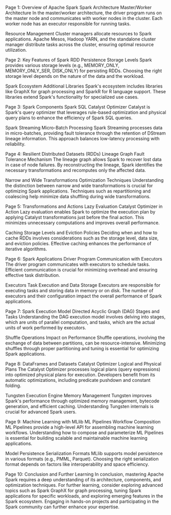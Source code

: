 Page 1: Overview of Apache Spark
Spark Architecture
Master/Worker Architecture
In the master/worker architecture, the driver program runs on the master node and communicates with worker nodes in the cluster. Each worker node has an executor responsible for running tasks.

Resource Management
Cluster managers allocate resources to Spark applications. Apache Mesos, Hadoop YARN, and the standalone cluster manager distribute tasks across the cluster, ensuring optimal resource utilization.

Page 2: Key Features of Spark
RDD Persistence
Storage Levels
Spark provides various storage levels (e.g., MEMORY_ONLY, MEMORY_ONLY_SER, DISK_ONLY) for persisting RDDs. Choosing the right storage level depends on the nature of the data and the workload.

Spark Ecosystem
Additional Libraries
Spark's ecosystem includes libraries like GraphX for graph processing and SparkR for R language support. These libraries extend Spark's functionality for specialized use cases.

Page 3: Spark Components
Spark SQL
Catalyst Optimizer
Catalyst is Spark's query optimizer that leverages rule-based optimization and physical query plans to enhance the efficiency of Spark SQL queries.

Spark Streaming
Micro-Batch Processing
Spark Streaming processes data in micro-batches, providing fault tolerance through the retention of DStream lineage information. This approach balances low-latency processing with reliability.

Page 4: Resilient Distributed Datasets (RDDs)
Lineage Graph
Fault Tolerance Mechanism
The lineage graph allows Spark to recover lost data in case of node failures. By reconstructing the lineage, Spark identifies the necessary transformations and recomputes only the affected data.

Narrow and Wide Transformations
Optimization Techniques
Understanding the distinction between narrow and wide transformations is crucial for optimizing Spark applications. Techniques such as repartitioning and coalescing help minimize data shuffling during wide transformations.

Page 5: Transformations and Actions
Lazy Evaluation
Catalyst Optimizer in Action
Lazy evaluation enables Spark to optimize the execution plan by applying Catalyst transformations just before the final action. This minimizes unnecessary computations and improves overall performance.

Caching
Storage Levels and Eviction Policies
Deciding when and how to cache RDDs involves considerations such as the storage level, data size, and eviction policies. Effective caching enhances the performance of iterative algorithms.

Page 6: Spark Applications
Driver Program
Communication with Executors
The driver program communicates with executors to schedule tasks. Efficient communication is crucial for minimizing overhead and ensuring effective task distribution.

Executors
Task Execution and Data Storage
Executors are responsible for executing tasks and storing data in memory or on disk. The number of executors and their configuration impact the overall performance of Spark applications.

Page 7: Spark Execution Model
Directed Acyclic Graph (DAG)
Stages and Tasks
Understanding the DAG execution model involves delving into stages, which are units of parallel computation, and tasks, which are the actual units of work performed by executors.

Shuffle Operations
Impact on Performance
Shuffle operations, involving the exchange of data between partitions, can be resource-intensive. Minimizing shuffles through proper partitioning and tuning is essential for optimizing Spark applications.

Page 8: DataFrames and Datasets
Catalyst Optimizer
Logical and Physical Plans
The Catalyst Optimizer processes logical plans (query expressions) into optimized physical plans for execution. Developers benefit from its automatic optimizations, including predicate pushdown and constant folding.

Tungsten Execution Engine
Memory Management
Tungsten improves Spark's performance through optimized memory management, bytecode generation, and efficient caching. Understanding Tungsten internals is crucial for advanced Spark users.

Page 9: Machine Learning with MLlib
ML Pipelines
Workflow Composition
ML Pipelines provide a high-level API for assembling machine learning workflows. Understanding how to compose and parameterize ML Pipelines is essential for building scalable and maintainable machine learning applications.

Model Persistence
Serialization Formats
MLlib supports model persistence in various formats (e.g., PMML, Parquet). Choosing the right serialization format depends on factors like interoperability and space efficiency.

Page 10: Conclusion and Further Learning
In conclusion, mastering Apache Spark requires a deep understanding of its architecture, components, and optimization techniques. For further learning, consider exploring advanced topics such as Spark GraphX for graph processing, tuning Spark applications for specific workloads, and exploring emerging features in the Spark ecosystem. Engaging in hands-on projects and participating in the Spark community can further enhance your expertise.
